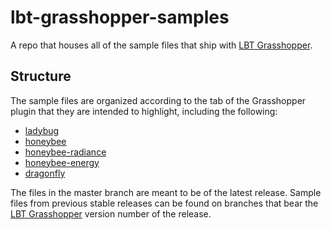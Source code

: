 # lbt-grasshopper-samples

A repo that houses all of the sample files that ship with
[LBT Grasshopper](https://github.com/ladybug-tools/lbt-grasshopper).

## Structure

The sample files are organized according to the tab of the Grasshopper plugin
that they are intended to highlight, including the following:

* [ladybug]()
* [honeybee]()
* [honeybee-radiance]()
* [honeybee-energy]()
* [dragonfly]()

The files in the master branch are meant to be of the latest release. Sample files
from previous stable releases can be found on branches that bear the
[LBT Grasshopper](https://github.com/ladybug-tools/lbt-grasshopper) version number
of the release.
